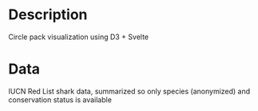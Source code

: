 # Description
Circle pack visualization using D3 + Svelte

# Data
IUCN Red List shark data, summarized so only species (anonymized) and conservation status is available
